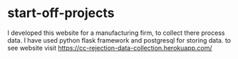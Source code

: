 # start-off-projects
I developed this website for a manufacturing firm, to collect there process data. I have used python flask framework and postgresql for storing data.
to see website visit https://cc-rejection-data-collection.herokuapp.com/


